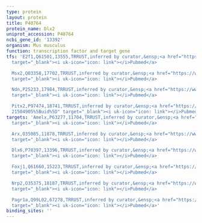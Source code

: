 ```yaml
---
type: protein
layout: protein
title: P40764
protein_name: Dlx2
uniprot_accession: P40764
ncbi_gene_id: '13392'
organism: Mus musculus
function: transcription factor and target gene
tfs: 'E2f1,Q61501,13555,TRRUST,inferred by curator,&ensp;<a href="https://www.ncbi.nlm.nih.gov/pubmed/?term=22699903%5Buid%5D"
  target="_blank"><i uk-icon="icon: link"></i>Pubmed</a>

  Msx2,Q03358,17702,TRRUST,inferred by curator,&ensp;<a href="https://www.ncbi.nlm.nih.gov/pubmed/?term=11763998%5Buid%5D"
  target="_blank"><i uk-icon="icon: link"></i>Pubmed</a>

  Ndn,P25233,17984,TRRUST,inferred by curator,&ensp;<a href="https://www.ncbi.nlm.nih.gov/pubmed/?term=16707790%5Buid%5D"
  target="_blank"><i uk-icon="icon: link"></i>Pubmed</a>

  Pitx2,P97474,18741,TRRUST,inferred by curator,&ensp;<a href="https://www.ncbi.nlm.nih.gov/pubmed/?term=23349981;
  21504905%5Buid%5D" target="_blank"><i uk-icon="icon: link"></i>Pubmed</a>'
targets: 'Amelx,P63277,11704,TRRUST,inferred by curator,&ensp;<a href="https://www.ncbi.nlm.nih.gov/pubmed/?term=21504905%5Buid%5D"
  target="_blank"><i uk-icon="icon: link"></i>Pubmed</a>

  Arx,O35085,11878,TRRUST,inferred by curator,&ensp;<a href="https://www.ncbi.nlm.nih.gov/pubmed/?term=15682394%5Buid%5D"
  target="_blank"><i uk-icon="icon: link"></i>Pubmed</a>

  Dlx6,P70397,13396,TRRUST,inferred by curator,&ensp;<a href="https://www.ncbi.nlm.nih.gov/pubmed/?term=14769946%5Buid%5D"
  target="_blank"><i uk-icon="icon: link"></i>Pubmed</a>

  Foxj1,Q61660,15223,TRRUST,inferred by curator,&ensp;<a href="https://www.ncbi.nlm.nih.gov/pubmed/?term=21504905%5Buid%5D"
  target="_blank"><i uk-icon="icon: link"></i>Pubmed</a>

  Nrp2,O35375,18187,TRRUST,inferred by curator,&ensp;<a href="https://www.ncbi.nlm.nih.gov/pubmed/?term=17259176%5Buid%5D"
  target="_blank"><i uk-icon="icon: link"></i>Pubmed</a>

  Pagr1a,Q99L02,67278,TRRUST,inferred by curator,&ensp;<a href="https://www.ncbi.nlm.nih.gov/pubmed/?term=21098571%5Buid%5D"
  target="_blank"><i uk-icon="icon: link"></i>Pubmed</a>'
binding_sites: ''
---
```

